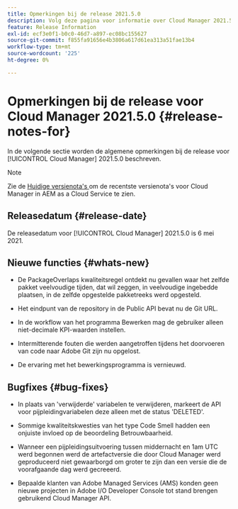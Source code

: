 ```yaml
---
title: Opmerkingen bij de release 2021.5.0
description: Volg deze pagina voor informatie over Cloud Manager 2021.5.0.
feature: Release Information
exl-id: ecf3e0f1-b0c0-46d7-a897-ec08bc155627
source-git-commit: f855fa91656e4b3806a617d61ea313a51fae13b4
workflow-type: tm+mt
source-wordcount: '225'
ht-degree: 0%

---
```


# Opmerkingen bij de release voor Cloud Manager 2021.5.0 {#release-notes-for}

In de volgende sectie worden de algemene opmerkingen bij de release voor [!UICONTROL Cloud Manager] 2021.5.0 beschreven.

>[!NOTE]
>Zie de [ Huidige versienota&#39;s ](https://experienceleague.adobe.com/docs/experience-manager-cloud-service/onboarding/getting-access/release-notes-cloud-manager/release-notes-cm-current.html?lang=en#getting-access) om de recentste versienota&#39;s voor Cloud Manager in AEM as a Cloud Service te zien.

## Releasedatum {#release-date}

De releasedatum voor [!UICONTROL Cloud Manager] 2021.5.0 is 6 mei 2021.

## Nieuwe functies {#whats-new}

* De PackageOverlaps kwaliteitsregel ontdekt nu gevallen waar het zelfde pakket veelvoudige tijden, dat wil zeggen, in veelvoudige ingebedde plaatsen, in de zelfde opgestelde pakketreeks werd opgesteld.

* Het eindpunt van de repository in de Public API bevat nu de Git URL.

* In de workflow van het programma Bewerken mag de gebruiker alleen niet-decimale KPI-waarden instellen.

* Intermitterende fouten die werden aangetroffen tijdens het doorvoeren van code naar Adobe Git zijn nu opgelost.

* De ervaring met het bewerkingsprogramma is vernieuwd.

## Bugfixes {#bug-fixes}

* In plaats van &#39;verwijderde&#39; variabelen te verwijderen, markeert de API voor pijpleidingvariabelen deze alleen met de status &#39;DELETED&#39;.

* Sommige kwaliteitskwesties van het type Code Smell hadden een onjuiste invloed op de beoordeling Betrouwbaarheid.

* Wanneer een pijpleidingsuitvoering tussen middernacht en 1am UTC werd begonnen werd de artefactversie die door Cloud Manager werd geproduceerd niet gewaarborgd om groter te zijn dan een versie die de voorafgaande dag werd gecreeerd.

* Bepaalde klanten van Adobe Managed Services (AMS) konden geen nieuwe projecten in Adobe I/O Developer Console tot stand brengen gebruikend Cloud Manager API.
